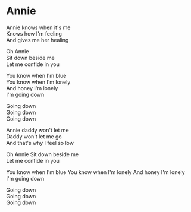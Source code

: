 # Annie  

Annie knows when it's me  
Knows how I'm feeling  
And gives me her healing  

Oh Annie  
Sit down beside me  
Let me confide in you  

You know when I'm blue  
You know when I'm lonely  
And honey I'm lonely  
I'm going down  

Going down  
Going down  
Going down  

Annie daddy won't let me  
Daddy won't let me go  
And that's why I feel so low  

Oh Annie
Sit down beside me  
Let me confide in you  

You know when I'm blue
You know when I'm lonely
And honey I'm lonely
I'm going down  

Going down  
Going down  
Going down  
